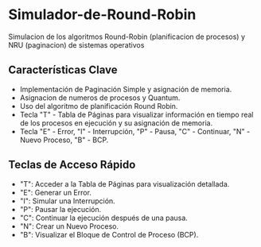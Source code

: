 # Simulador-de-Round-Robin

Simulacion de los algoritmos Round-Robin (planificacion de procesos) y NRU (paginacion) de sistemas operativos

## Características Clave

- Implementación de Paginación Simple y asignación de memoria.
- Asignacion de numeros de procesos y Quantum.
- Uso del algoritmo de planificación Round Robin.
- Tecla "T" - Tabla de Páginas para visualizar información en tiempo real de los procesos en ejecución y su asignación de memoria.
- Tecla "E" - Error, "I" - Interrupción, "P" - Pausa, "C" - Continuar, "N" - Nuevo Proceso, "B" - BCP.

## Teclas de Acceso Rápido

- "T": Acceder a la Tabla de Páginas para visualización detallada.
- "E": Generar un Error.
- "I": Simular una Interrupción.
- "P": Pausar la ejecución.
- "C": Continuar la ejecución después de una pausa.
- "N": Crear un Nuevo Proceso.
- "B": Visualizar el Bloque de Control de Proceso (BCP).
